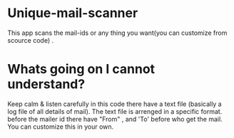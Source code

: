 # Unique-mail-scanner
This app scans the mail-ids or any thing you want(you can customize from scource code) .

# Whats going on I cannot understand?
Keep calm & listen carefully in this code there have a text file (basically a log file of all details of mail). The text file is arrenged
in a specific format. before the mailer id there have "From" , and 'To' before who get the mail. You can customize this in your own.
